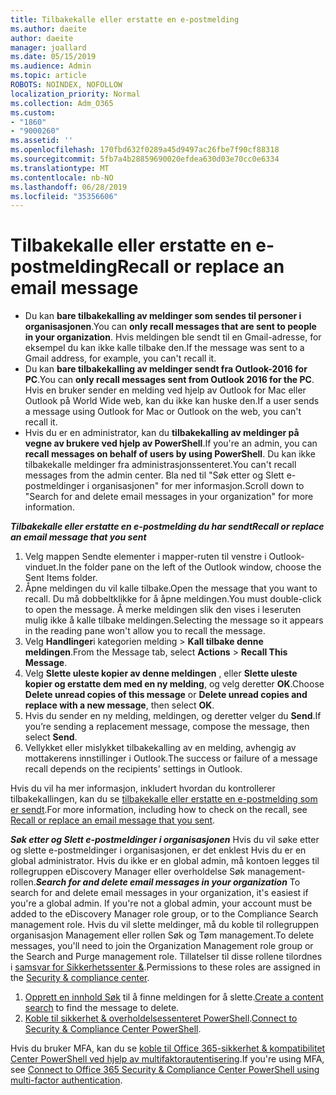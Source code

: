 ```yaml
---
title: Tilbakekalle eller erstatte en e-postmelding
ms.author: daeite
author: daeite
manager: joallard
ms.date: 05/15/2019
ms.audience: Admin
ms.topic: article
ROBOTS: NOINDEX, NOFOLLOW
localization_priority: Normal
ms.collection: Adm_O365
ms.custom:
- "1860"
- "9000260"
ms.assetid: ''
ms.openlocfilehash: 170fbd632f0289a45d9497ac26fbe7f90cf88318
ms.sourcegitcommit: 5fb7a4b28859690020efdea630d03e70cc0e6334
ms.translationtype: MT
ms.contentlocale: nb-NO
ms.lasthandoff: 06/28/2019
ms.locfileid: "35356606"
---
```

# <a name="recall-or-replace-an-email-message"></a><span data-ttu-id="26463-102">Tilbakekalle eller erstatte en e-postmelding</span><span class="sxs-lookup"><span data-stu-id="26463-102">Recall or replace an email message</span></span>

- <span data-ttu-id="26463-103">Du kan **bare tilbakekalling av meldinger som sendes til personer i organisasjonen**.</span><span class="sxs-lookup"><span data-stu-id="26463-103">You can **only recall messages that are sent to people in your organization**.</span></span> <span data-ttu-id="26463-104">Hvis meldingen ble sendt til en Gmail-adresse, for eksempel du kan ikke kalle tilbake den.</span><span class="sxs-lookup"><span data-stu-id="26463-104">If the message was sent to a Gmail address, for example, you can't recall it.</span></span>
- <span data-ttu-id="26463-105">Du kan **bare tilbakekalling av meldinger sendt fra Outlook-2016 for PC**.</span><span class="sxs-lookup"><span data-stu-id="26463-105">You can **only recall messages sent from Outlook 2016 for the PC**.</span></span> <span data-ttu-id="26463-106">Hvis en bruker sender en melding ved hjelp av Outlook for Mac eller Outlook på World Wide web, kan du ikke kan huske den.</span><span class="sxs-lookup"><span data-stu-id="26463-106">If a user sends a message using Outlook for Mac or Outlook on the web, you can't recall it.</span></span>
- <span data-ttu-id="26463-107">Hvis du er en administrator, kan du **tilbakekalling av meldinger på vegne av brukere ved hjelp av PowerShell**.</span><span class="sxs-lookup"><span data-stu-id="26463-107">If you're an admin, you can **recall messages on behalf of users by using PowerShell**.</span></span> <span data-ttu-id="26463-108">Du kan ikke tilbakekalle meldinger fra administrasjonssenteret.</span><span class="sxs-lookup"><span data-stu-id="26463-108">You can't recall messages from the admin center.</span></span> <span data-ttu-id="26463-109">Bla ned til "Søk etter og Slett e-postmeldinger i organisasjonen" for mer informasjon.</span><span class="sxs-lookup"><span data-stu-id="26463-109">Scroll down to "Search for and delete email messages in your organization" for more information.</span></span>

<span data-ttu-id="26463-110">***Tilbakekalle eller erstatte en e-postmelding du har sendt***</span><span class="sxs-lookup"><span data-stu-id="26463-110">***Recall or replace an email message that you sent***</span></span>

1. <span data-ttu-id="26463-111">Velg mappen Sendte elementer i mapper-ruten til venstre i Outlook-vinduet.</span><span class="sxs-lookup"><span data-stu-id="26463-111">In the folder pane on the left of the Outlook window, choose the Sent Items folder.</span></span>
2. <span data-ttu-id="26463-112">Åpne meldingen du vil kalle tilbake.</span><span class="sxs-lookup"><span data-stu-id="26463-112">Open the message that you want to recall.</span></span> <span data-ttu-id="26463-113">Du må dobbeltklikke for å åpne meldingen.</span><span class="sxs-lookup"><span data-stu-id="26463-113">You must double-click to open the message.</span></span> <span data-ttu-id="26463-114">Å merke meldingen slik den vises i leseruten mulig ikke å kalle tilbake meldingen.</span><span class="sxs-lookup"><span data-stu-id="26463-114">Selecting the message so it appears in the reading pane won't allow you to recall the message.</span></span>
3. <span data-ttu-id="26463-115">Velg **Handlinger**i kategorien melding > **Kall tilbake denne meldingen**.</span><span class="sxs-lookup"><span data-stu-id="26463-115">From the Message tab, select **Actions** > **Recall This Message**.</span></span>
4. <span data-ttu-id="26463-116">Velg **Slette uleste kopier av denne meldingen** , eller **Slette uleste kopier og erstatte dem med en ny melding**, og velg deretter **OK**.</span><span class="sxs-lookup"><span data-stu-id="26463-116">Choose **Delete unread copies of this message** or **Delete unread copies and replace with a new message**, then select **OK**.</span></span>
5. <span data-ttu-id="26463-117">Hvis du sender en ny melding, meldingen, og deretter velger du **Send**.</span><span class="sxs-lookup"><span data-stu-id="26463-117">If you’re sending a replacement message, compose the message, then select **Send**.</span></span>
6. <span data-ttu-id="26463-118">Vellykket eller mislykket tilbakekalling av en melding, avhengig av mottakerens innstillinger i Outlook.</span><span class="sxs-lookup"><span data-stu-id="26463-118">The success or failure of a message recall depends on the recipients' settings in Outlook.</span></span>

<span data-ttu-id="26463-119">Hvis du vil ha mer informasjon, inkludert hvordan du kontrollerer tilbakekallingen, kan du se [tilbakekalle eller erstatte en e-postmelding som er sendt](https://support.office.com/article/35027f88-d655-4554-b4f8-6c0729a723a0).</span><span class="sxs-lookup"><span data-stu-id="26463-119">For more information, including how to check on the recall, see [Recall or replace an email message that you sent](https://support.office.com/article/35027f88-d655-4554-b4f8-6c0729a723a0).</span></span>

<span data-ttu-id="26463-120">***Søk etter og Slett e-postmeldinger i organisasjonen*** Hvis du vil søke etter og slette e-postmeldinger i organisasjonen, er det enklest Hvis du er en global administrator. Hvis du ikke er en global admin, må kontoen legges til rollegruppen eDiscovery Manager eller overholdelse Søk management-rollen.</span><span class="sxs-lookup"><span data-stu-id="26463-120">***Search for and delete email messages in your organization*** To search for and delete email messages in your organization, it's easiest if you're a global admin. If you're not a global admin, your account must be added to the eDiscovery Manager role group, or to the Compliance Search management role.</span></span> <span data-ttu-id="26463-121">Hvis du vil slette meldinger, må du koble til rollegruppen organisasjon Management eller rollen Søk og Tøm management.</span><span class="sxs-lookup"><span data-stu-id="26463-121">To delete messages, you'll need to join the Organization Management role group or the Search and Purge management role.</span></span> <span data-ttu-id="26463-122">Tillatelser til disse rollene tilordnes i [samsvar for Sikkerhetssenter &](https://protection.office.com/).</span><span class="sxs-lookup"><span data-stu-id="26463-122">Permissions to these roles are assigned in the [Security & compliance center](https://protection.office.com/).</span></span>

1. <span data-ttu-id="26463-123">[Opprett en innhold Søk](https://docs.microsoft.com/office365/securitycompliance/content-search) til å finne meldingen for å slette.</span><span class="sxs-lookup"><span data-stu-id="26463-123">[Create a content search](https://docs.microsoft.com/office365/securitycompliance/content-search) to find the message to delete.</span></span>
2. <span data-ttu-id="26463-124">[Koble til sikkerhet & overholdelsessenteret PowerShell](https://docs.microsoft.com/powershell/exchange/office-365-scc/connect-to-scc-powershell/connect-to-scc-powershell?view=exchange-ps).</span><span class="sxs-lookup"><span data-stu-id="26463-124">[Connect to Security & Compliance Center PowerShell](https://docs.microsoft.com/powershell/exchange/office-365-scc/connect-to-scc-powershell/connect-to-scc-powershell?view=exchange-ps).</span></span> 

<span data-ttu-id="26463-125">Hvis du bruker MFA, kan du se [koble til Office 365-sikkerhet & kompatibilitet Center PowerShell ved hjelp av multifaktorautentisering](https://docs.microsoft.com/powershell/exchange/office-365-scc/connect-to-scc-powershell/mfa-connect-to-scc-powershell?view=exchange-ps).</span><span class="sxs-lookup"><span data-stu-id="26463-125">If you're using MFA, see [Connect to Office 365 Security & Compliance Center PowerShell using multi-factor authentication](https://docs.microsoft.com/powershell/exchange/office-365-scc/connect-to-scc-powershell/mfa-connect-to-scc-powershell?view=exchange-ps).</span></span> 

